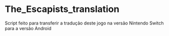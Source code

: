 # The_Escapists_translation
 Script feito para transferir a tradução deste jogo na versão Nintendo Switch para a versão Android
